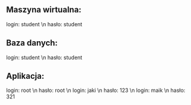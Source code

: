 ## Maszyna wirtualna:
login: student \n
hasło: student

## Baza danych:
login: student \n
hasło: student

## Aplikacja:
login: root \n
hasło: root
\n
login: jaki \n
hasło: 123
\n
login: maik \n
hasło: 321









